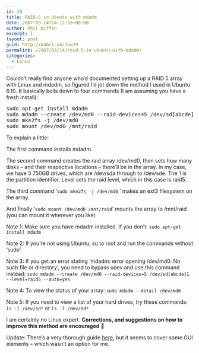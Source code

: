 ```yaml
---
id: 29
title: RAID-5 in Ubuntu with mdadm
date: 2007-03-14T14:12:55+00:00
author: Phil Wiffen
excerpt: |
layout: post
guid: http://kabri.uk/?p=29
permalink: /2007/03/14/raid-5-in-ubuntu-with-mdadm/
categories:
  - Linux
---
```

Couldn&#8217;t really find anyone who&#8217;d documented setting up a RAID 5 array with Linux and mdadm, so figured I&#8217;d jot down the method I used in Ubuntu 6.10. It basically boils down to four commands (I am assuming you have a fresh install):

<pre>sudo apt-get install mdadm
sudo mdadm --create /dev/md0 --raid-devices=5 /dev/sd[abcde]1 --level=raid5
sudo mke2fs -j /dev/md0
sudo mount /dev/md0 /mnt/raid</pre>

To explain a little:

The first command installs mdadm.

The second command creates the raid array /dev/md0, then sets how many disks &#8211; and their respective locations &#8211; there&#8217;ll be in the array. In my case, we have 5 750GB drives, which are /dev/sda through to /dev/sde. The 1 is the partition identifier. Level sets the raid level, which in this case is raid5.

The third command &#8216;`sudo mke2fs -j /dev/md0` &#8216; makes an ext3 filesystem on the array.

And finally &#8216;`sudo mount /dev/md0 /mnt/raid`&#8216; mounts the array to /mnt/raid (you can mount it wherever you like)

Note 1: Make sure you have mdadm installed. If you don&#8217;t: `sudo apt-get install mdadm`

Note 2: If you&#8217;re not using Ubuntu, su to root and run the commands without &#8216;sudo&#8217;

Note 3: If you get an error stating &#8216;mdadm: error opening /dev/md0: No such file or directory&#8217;, you need to bypass udev and use this command instead: `sudo mdadm --create /dev/md0 --raid-devices=5 /dev/sd[abcde]1 --level=raid5 --auto=yes`

Note 4: To view the status of your array: `sudo mdadm --detail /dev/md0`

Note 5: If you need to view a list of your hard drives, try these commands: `ls -l /dev/sd*` or `ls -l /dev/hd*`

I am certainly no Linux expert. **Corrections, and suggestions on how to improve this method are encouraged** 🙂

Update: There&#8217;s a very thorough guide [here](http://bfish.xaedalus.net/?p=188), but it seems to cover some GUI elements &#8211; which wasn&#8217;t an option for me.
